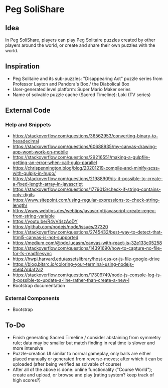 # Peg SoliShare
## Idea
In Peg SoliShare, players can play Peg Solitaire puzzles created by other players around the world, or create and share their own puzzles with the world.
## Inspiration
- Peg Solitaire and its sub-puzzles: "Disappearing Act" puzzle series from Professor Layton and Pandora's Box / the Diabolical Box
- User-generated level platform: Super Mario Maker series
- Name of solvable puzzle cache (Sacred Timeline): Loki (TV series)
## External Code
### Help and Snippets
- https://stackoverflow.com/questions/36562953/converting-binary-to-hexadecimal
- https://stackoverflow.com/questions/60688935/my-canvas-drawing-app-wont-work-on-mobile
- https://stackoverflow.com/questions/29216551/making-a-gulpfile-getting-an-error-when-call-gulp-parallel
- https://chrispennington.blog/blog/20201219-compile-and-minify-scss-with-gulpjs-in-hugo/
- https://stackoverflow.com/questions/21988909/is-it-possible-to-create-a-fixed-length-array-in-javascript
- https://stackoverflow.com/questions/1779013/check-if-string-contains-only-digits
- https://www.sitepoint.com/using-regular-expressions-to-check-string-length/
- https://www.webtips.dev/webtips/javascript/javascript-create-regex-from-string-variable
- https://youtu.be/R4vV4szAoDY
- https://github.com/nodejs/node/issues/37320
- https://stackoverflow.com/questions/2745432/best-way-to-detect-that-html5-canvas-is-not-supported
- https://medium.com/@pdx.lucasm/canvas-with-react-js-32e133c05258
- https://stackoverflow.com/questions/14391690/how-to-capture-no-file-for-fs-readfilesync
- https://hwpi.harvard.edu/assetslibrary/host-css-or-js-file-google-drive
- https://blog.bitsrc.io/coloring-your-terminal-using-nodejs-eb647d4af2a2
- https://stackoverflow.com/questions/17309749/node-js-console-log-is-it-possible-to-update-a-line-rather-than-create-a-new-l
- Bootstrap documentation
### External Components
- Bootstrap
## To-Do
- Finish generating Sacred Timeline / consider abstaining from symmetry rule; data may be smaller but match finding in real time is slower and more intensive
- Puzzle-creation UI similar to normal gameplay, only balls are either placed manually or generated from reverse-moves; after which it can be uploaded (after being verified as solvable of course)
- After all of the above is done: online functionality ("Course World"); create and upload, or browse and play (rating system? keep track of high scores?) 